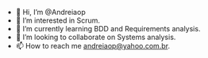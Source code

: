 - 👋 Hi, I’m @Andreiaop
- 👀 I’m interested in Scrum.
- 🌱 I’m currently learning BDD and Requirements analysis.
- 💞️ I’m looking to collaborate on Systems analysis.
- 📫 How to reach me andreiaop@yahoo.com.br.

<!---
Andreiaop/Andreiaop is a ✨ special ✨ repository because its `README.md` (this file) appears on your GitHub profile.
You can click the Preview link to take a look at your changes.
--->
